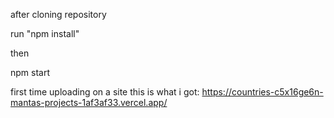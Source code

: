 after cloning repository

run "npm install"

then

npm start


first time uploading on a site this is what i got: https://countries-c5x16ge6n-mantas-projects-1af3af33.vercel.app/